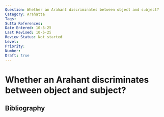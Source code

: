 ```yaml
---
Question: Whether an Arahant discriminates between object and subject?
Category: Arahatta
Tags: 
Sutta References: 
Date Entered: 10-5-25
Last Revised: 10-5-25
Review Status: Not started
Level: 
Priority: 
Number: 
Draft: true
---
```


# Whether an Arahant discriminates between object and subject?

## Bibliography

<!-- 

Notes:



-->